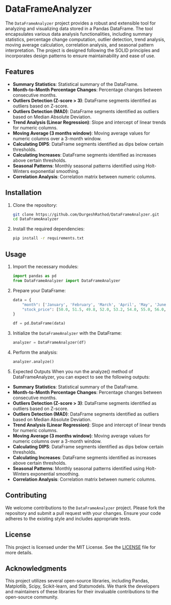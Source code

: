 # DataFrameAnalyzer

The `DataFrameAnalyzer` project provides a robust and extensible tool for analyzing and visualizing data stored in a Pandas DataFrame. The tool encapsulates various data analysis functionalities, including summary statistics, percentage change computation, outlier detection, trend analysis, moving average calculation, correlation analysis, and seasonal pattern interpretation. The project is designed following the SOLID principles and incorporates design patterns to ensure maintainability and ease of use.

## Features

- **Summary Statistics**: Statistical summary of the DataFrame.
- **Month-to-Month Percentage Changes**: Percentage changes between consecutive months.
- **Outliers Detection (Z-score > 3)**: DataFrame segments identified as outliers based on Z-score.
- **Outliers Detection (MAD)**: DataFrame segments identified as outliers based on Median Absolute Deviation.
- **Trend Analysis (Linear Regression)**: Slope and intercept of linear trends for numeric columns.
- **Moving Average (3 months window)**: Moving average values for numeric columns over a 3-month window.
- **Calculating DIPS**: DataFrame segments identified as dips below certain thresholds.
- **Calculating Increases**: DataFrame segments identified as increases above certain thresholds.
- **Seasonal Patterns**: Monthly seasonal patterns identified using Holt-Winters exponential smoothing.
- **Correlation Analysis**: Correlation matrix between numeric columns.

## Installation

1. Clone the repository:
   ```bash
   git clone https://github.com/DurgeshRathod/DataFrameAnalyzer.git
   cd DataFrameAnalyzer
   ```

2. Install the required dependencies:
   ```bash
   pip install -r requirements.txt
   ```

## Usage

1. Import the necessary modules:
   ```python
   import pandas as pd
   from DataFrameAnalyzer import DataFrameAnalyzer
   ```

2. Prepare your DataFrame:
   ```python
   data = {
       "month": ['January', 'February', 'March', 'April', 'May', 'June', 'July', 'August', 'September', 'October', 'November', 'December'],
       "stock_price": [50.0, 51.5, 49.8, 52.0, 53.2, 54.0, 55.0, 56.0, 57.5, 59.0, 60.0, 61.0]
   }

   df = pd.DataFrame(data)
   ```

3. Initialize the `DataFrameAnalyzer` with the DataFrame:
   ```python
   analyzer = DataFrameAnalyzer(df)
   ```

4. Perform the analysis:
   ```python
   analyzer.analyze()
   ```
5. Expected Outputs
When you run the analyze() method of DataFrameAnalyzer, you can expect to see the following outputs:

- **Summary Statistics**: Statistical summary of the DataFrame.
- **Month-to-Month Percentage Changes**: Percentage changes between consecutive months.
- **Outliers Detection (Z-score > 3)**: DataFrame segments identified as outliers based on Z-score.
- **Outliers Detection (MAD)**: DataFrame segments identified as outliers based on Median Absolute Deviation.
- **Trend Analysis (Linear Regression)**: Slope and intercept of linear trends for numeric columns.
- **Moving Average (3 months window)**: Moving average values for numeric columns over a 3-month window.
- **Calculating DIPS**: DataFrame segments identified as dips below certain thresholds.
- **Calculating Increases**: DataFrame segments identified as increases above certain thresholds.
- **Seasonal Patterns**: Monthly seasonal patterns identified using Holt-Winters exponential smoothing.
- **Correlation Analysis**: Correlation matrix between numeric columns.


## Contributing

We welcome contributions to the `DataFrameAnalyzer` project. Please fork the repository and submit a pull request with your changes. Ensure your code adheres to the existing style and includes appropriate tests.

## License

This project is licensed under the MIT License. See the [LICENSE](LICENSE) file for more details.

## Acknowledgments

This project utilizes several open-source libraries, including Pandas, Matplotlib, Scipy, Scikit-learn, and Statsmodels. We thank the developers and maintainers of these libraries for their invaluable contributions to the open-source community.
